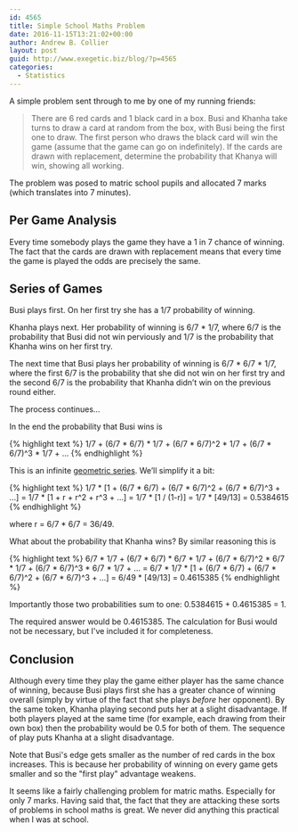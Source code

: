 ```yaml
---
id: 4565
title: Simple School Maths Problem
date: 2016-11-15T13:21:02+00:00
author: Andrew B. Collier
layout: post
guid: http://www.exegetic.biz/blog/?p=4565
categories:
  - Statistics
---
```

A simple problem sent through to me by one of my running friends:

> There are 6 red cards and 1 black card in a box. Busi and Khanha take turns to draw a card at random from the box, with Busi being the first one to draw. The first person who draws the black card will win the game (assume that the game can go on indefinitely). If the cards are drawn with replacement, determine the probability that Khanya will win, showing all working. 

The problem was posed to matric school pupils and allocated 7 marks (which translates into 7 minutes).

## Per Game Analysis

Every time somebody plays the game they have a 1 in 7 chance of winning. The fact that the cards are drawn with replacement means that every time the game is played the odds are precisely the same.

## Series of Games

Busi plays first. On her first try she has a 1/7 probability of winning.

Khanha plays next. Her probability of winning is 6/7 * 1/7, where 6/7 is the probability that Busi did not win perviously and 1/7 is the probability that Khanha wins on her first try.

The next time that Busi plays her probability of winning is 6/7 * 6/7 * 1/7, where the first 6/7 is the probability that she did not win on her first try and the second 6/7 is the probability that Khanha didn’t win on the previous round either.

The process continues…

In the end the probability that Busi wins is
  
{% highlight text %}
1/7 + (6/7 * 6/7) * 1/7 + (6/7 * 6/7)^2 * 1/7 + (6/7 * 6/7)^3 * 1/7 + …
{% endhighlight %}
  
This is an infinite [geometric series](https://en.wikipedia.org/wiki/Geometric_series). We’ll simplify it a bit:
  
{% highlight text %}
1/7 * [1 + (6/7 * 6/7) + (6/7 * 6/7)^2 + (6/7 * 6/7)^3 + …]
= 1/7 * [1 + r + r^2 + r^3 + …]
= 1/7 * [1 / (1-r)]
= 1/7 * [49/13]
= 0.5384615
{% endhighlight %}
  
where r = 6/7 * 6/7 = 36/49.

What about the probability that Khanha wins? By similar reasoning this is
  
{% highlight text %}
6/7 * 1/7 + (6/7 * 6/7) * 6/7 * 1/7 + (6/7 * 6/7)^2 * 6/7 * 1/7 + (6/7 * 6/7)^3 * 6/7 * 1/7 + …
= 6/7 * 1/7 * [1 + (6/7 * 6/7) + (6/7 * 6/7)^2 + (6/7 * 6/7)^3 + …]
= 6/49 * [49/13]
= 0.4615385
{% endhighlight %}

Importantly those two probabilities sum to one: 0.5384615 + 0.4615385 = 1.

The required answer would be 0.4615385. The calculation for Busi would not be necessary, but I've included it for completeness.

## Conclusion

Although every time they play the game either player has the same chance of winning, because Busi plays first she has a greater chance of winning overall (simply by virtue of the fact that she plays _before_ her opponent). By the same token, Khanha playing second puts her at a slight disadvantage. If both players played at the same time (for example, each drawing from their own box) then the probability would be 0.5 for both of them. The sequence of play puts Khanha at a slight disadvantage.

Note that Busi's edge gets smaller as the number of red cards in the box increases. This is because her probability of winning on every game gets smaller and so the "first play" advantage weakens.

It seems like a fairly challenging problem for matric maths. Especially for only 7 marks. Having said that, the fact that they are attacking these sorts of problems in school maths is great. We never did anything this practical when I was at school.
